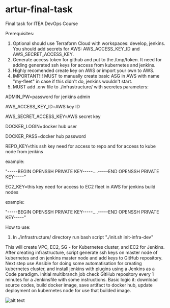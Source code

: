 # artur-final-task
Final task for ITEA DevOps Course

Prerequisites:
1) Optional should use Terraform Cloud with workspaces: develop, jenkins. You should add secrets for AWS: AWS_ACCESS_KEY_ID and AWS_SECRET_ACCESS_KEY.
2) Generate access token for github and put to the /tmp/token. It need for adding generated ssh keys for access from kubernetes and jenkins.
3) Highly recomended create key on AWS or import your own to AWS.
4) IMPORTANT!!! MUST to manually create basic ASG in AWS with name "my-fleet" in case if this didn't do, jenkins wouldn't start.
5) MUST add .env file to ./infrastructure/ with secretes parameters:

ADMIN_PW=password for jenkins admin

AWS_ACCESS_KEY_ID=AWS key ID

AWS_SECRET_ACCESS_KEY=AWS secret key

DOCKER_LOGIN=docker hub user

DOCKER_PASS=docker hub password

REPO_KEY=this ssh key need for access to repo and for access to kube node from jenkins

example:

"-----BEGIN OPENSSH PRIVATE KEY-----....-----END OPENSSH PRIVATE KEY-----"

EC2_KEY=this key need for access to EC2 fleet in AWS for jenkins build nodes

example:


"-----BEGIN OPENSSH PRIVATE KEY-----....-----END OPENSSH PRIVATE KEY-----"

How to use:

1) In ./infrastructure/ directory run bash script "./init.sh init-infra-dev"

This will create VPC, EC2, SG - for Kubernetes cluster, and EC2 for Jenkins.
After creating infrastructure, script generate ssh keys on master node of kubernetes and on jenkins master node and add keys to GitHub repository.
Next step use Ansible for doing some automatisation for creating kubernetes cluster, and install jenkins with plugins using a Jenkins as a Code paradigm. 
Initial multibranch job check GitHub repository every 1 minutes for a Jenkinsfile with some instructions.
Basic logic it: download source codes, build docker image, save artifact to docker hub, update deployment on kubernetes node for use that builded image.


![alt text](https://github.com/sabotageivet123//blob/artur-final-task/schema.png?raw=true)
